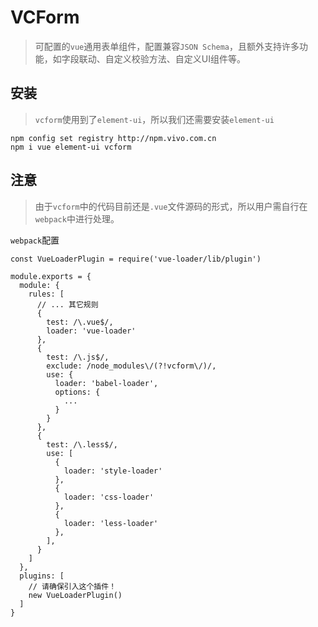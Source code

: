 # VCForm

> 可配置的`vue`通用表单组件，配置兼容`JSON Schema`，且额外支持许多功能，如字段联动、自定义校验方法、自定义UI组件等。

## 安装

> `vcform`使用到了`element-ui`，所以我们还需要安装`element-ui`

```
npm config set registry http://npm.vivo.com.cn
npm i vue element-ui vcform
```

## 注意

> 由于`vcform`中的代码目前还是`.vue`文件源码的形式，所以用户需自行在`webpack`中进行处理。

`webpack`配置

```
const VueLoaderPlugin = require('vue-loader/lib/plugin')

module.exports = {
  module: {
    rules: [
      // ... 其它规则
      {
        test: /\.vue$/,
        loader: 'vue-loader'
      },
      {
        test: /\.js$/,
        exclude: /node_modules\/(?!vcform\/)/,
        use: {
          loader: 'babel-loader',
          options: {
            ...
          }
        }
      },
      {
        test: /\.less$/,
        use: [
          {
            loader: 'style-loader'
          },
          {
            loader: 'css-loader'
          },
          {
            loader: 'less-loader'
          },
        ],
      }
    ]
  },
  plugins: [
    // 请确保引入这个插件！
    new VueLoaderPlugin()
  ]
}
```